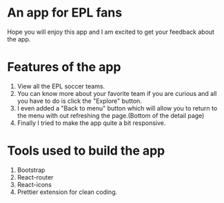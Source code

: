 # An app for EPL fans

Hope you will enjoy this app and I am excited to get your feedback about the app.

# Features of the app

1. View all the EPL soccer teams.
2. You can know more about your favorite team if you are curious and all you have to do is click the "Explore" button.
3. I even added a "Back to menu" button which will allow you to return to the menu with out refreshing the page.(Bottom of the detail page)
4. Finally I tried to make the app quite a bit responsive.

# Tools used to build the app

1. Bootstrap
2. React-router
3. React-icons
4. Prettier extension for clean coding.
